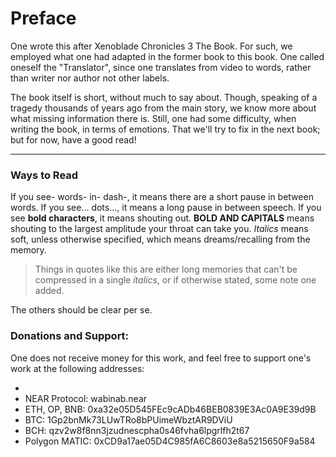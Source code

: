 # Preface

One wrote this after Xenoblade Chronicles 3 The Book. For such, we employed what one had adapted in the former book to this book. One called oneself the "Translator", since one translates from video to words, rather than writer nor author not other labels. 

The book itself is short, without much to say about. Though, speaking of a tragedy thousands of years ago from the main story, we know more about what missing information there is. Still, one had some difficulty, when writing the book, in terms of emotions. That we'll try to fix in the next book; but for now, have a good read! 

---

### Ways to Read

If you see- words- in- dash-, it means there are a short pause in between words. If you see... dots..., it means a long pause in between speech. If you see **bold characters**, it means shouting out. **BOLD AND CAPITALS** means shouting to the largest amplitude your throat can take you. _Italics_ means soft, unless otherwise specified, which means dreams/recalling from the memory. 

> Things in quotes like this are either long memories that can't be compressed in a single _italics_, or if otherwise stated, some note one added. 

The others should be clear per se. 


### Donations and Support:
One does not receive money for this work, and feel free to support one's work at the following addresses:

<!-- - [Buy me a coffee.](https://buymeacoffee.com/wabinab) -->
- <script type="text/javascript" src="https://cdnjs.buymeacoffee.com/1.0.0/button.prod.min.js" data-name="bmc-button" data-slug="wabinab" data-color="#FAFAFA" data-emoji=""  data-font="Cookie" data-text="Make a donation!" data-outline-color="#000000" data-font-color="#000000" data-coffee-color="#ffffff" ></script>
- NEAR Protocol: wabinab.near
- ETH, OP, BNB: 0xa32e05D545FEc9cADb46BEB0839E3Ac0A9E39d9B
- BTC: 1Gp2bnMk73LUwTRo8bPUimeWbztAR9DViU
- BCH: qzv2w8f8nn3jzudnescpha0s46fvha6lpgrlfh2t67
- Polygon MATIC: 0xCD9a17ae05D4C985fA6C8603e8a5215650F9a584
